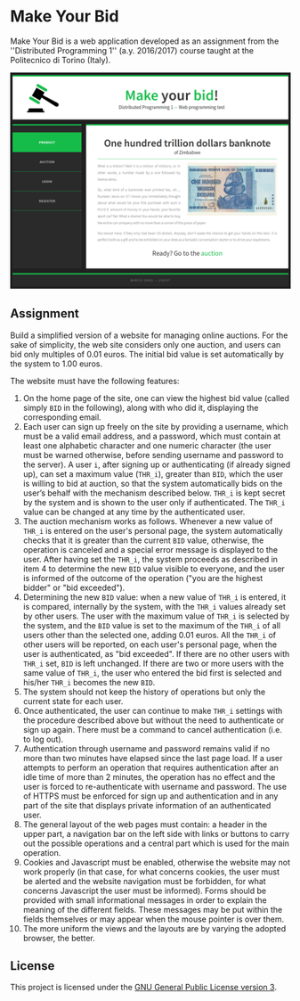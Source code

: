 # Make Your Bid

Make Your Bid is a web application developed as an assignment from the
''Distributed Programming 1'' (a.y. 2016/2017) course taught at the
Politecnico di Torino (Italy).

![Home page](./samples/sample1.png)

## Assignment

Build a simplified version of a website for managing online auctions. For the
sake of simplicity, the web site considers only one auction, and users can bid
only multiples of 0.01 euros. The initial bid value is set automatically by the
system to 1.00 euros.

The website must have the following features:

01. On the home page of the site, one can view the highest bid value (called
    simply `BID` in the following), along with who did it, displaying the
    corresponding email.
02. Each user can sign up freely on the site by providing a username, which must
    be a valid email address, and a password, which must contain at least one
    alphabetic character and one numeric character (the user must be warned
    otherwise, before sending username and password to the server). A user `i`,
    after signing up or authenticating (if already signed up), can set a maximum
    value (`THR_i`), greater than `BID`, which the user is willing to bid at
    auction, so that the system automatically bids on the user’s behalf with the
    mechanism described below. `THR_i` is kept secret by the system and is shown
    to the user only if authenticated. The `THR_i` value can be changed at any
    time by the authenticated user.
03. The auction mechanism works as follows. Whenever a new value of `THR_i` is
    entered on the user's personal page, the system automatically checks that it
    is greater than the current `BID` value, otherwise, the operation is canceled
    and a special error message is displayed to the user. After having set the
    `THR_i`, the system proceeds as described in item 4 to determine the new `BID`
    value visible to everyone, and the user is informed of the outcome of the
    operation ("you are the highest bidder" or "bid exceeded").
04. Determining the new `BID` value: when a new value of `THR_i` is entered, it
    is compared, internally by the system, with the `THR_i` values already set
    by other users. The user with the maximum value of `THR_i` is selected by
    the system, and the `BID` value is set to the maximum of the `THR_i` of all
    users other than the selected one, adding 0.01 euros. All the `THR_i` of
    other users will be reported, on each user's personal page, when the user is
    authenticated, as "bid exceeded". If there are no other users with `THR_i`
    set, `BID` is left unchanged. If there are two or more users with the same
    value of `THR_i`, the user who entered the bid first is selected and his/her
    `THR_i` becomes the new `BID`.
05. The system should not keep the history of operations but only the current
    state for each user.
06. Once authenticated, the user can continue to make `THR_i` settings with the
    procedure described above but without the need to authenticate or sign up
    again. There must be a command to cancel authentication (i.e. to log out).
07. Authentication through username and password remains valid if no more than
    two minutes have elapsed since the last page load. If a user attempts to
    perform an operation that requires authentication after an idle time of more
    than 2 minutes, the operation has no effect and the user is forced to
    re-authenticate with username and password. The use of HTTPS must be
    enforced for sign up and authentication and in any part of the site that
    displays private information of an authenticated user.
08. The general layout of the web pages must contain: a header in the upper part,
    a navigation bar on the left side with links or buttons to carry out the
    possible operations and a central part which is used for the main operation.
09. Cookies and Javascript must be enabled, otherwise the website may not work
    properly (in that case, for what concerns cookies, the user must be alerted
    and the website navigation must be forbidden, for what concerns Javascript
    the user must be informed). Forms should be provided with small
    informational messages in order to explain the meaning of the different
    fields. These messages may be put within the fields themselves or may appear
    when the mouse pointer is over them.
10. The more uniform the views and the layouts are by varying the adopted
    browser, the better.

## License

This project is licensed under the [GNU General Public License version 3](
https://www.gnu.org/licenses/gpl-3.0.en.html).
